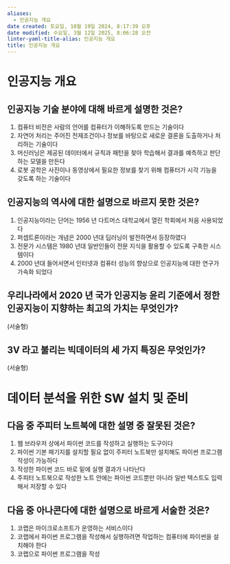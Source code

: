 ```yaml
---
aliases:
  - 인공지능 개요
date created: 토요일, 10월 19일 2024, 8:17:39 오후
date modified: 수요일, 3월 12일 2025, 8:06:28 오전
linter-yaml-title-alias: 인공지능 개요
title: 인공지능 개요
---
```


# 인공지능 개요

## 인공지능 기술 분야에 대해 바르게 설명한 것은?

1. 컴퓨터 비전은 사람의 언어를 컴퓨터가 이해하도록 만드는 기술이다
2. 자연어 처리는 주어진 전제조건이나 정보를 바탕으로 새로운 결론을 도출하거나 처리하는 기술이다
3. 머신러닝은 제공된 데이터에서 규칙과 패턴을 찾아 학습해서 결과를 예측하고 판단하는 모델을 만든다
4. 로봇 공학은 사진이나 동영상에서 필요한 정보를 찾기 위해 컴퓨터가 시각 기능을 갖도록 하는 기술이다

## 인공지능의 역사에 대한 설명으로 바르지 못한 것은?

1. 인공지능이라는 단어는 1956 년 다트머스 대학교에서 열린 학회에서 처음 사용되었다
2. 퍼셉트론이라는 개념은 2000 년대 딥러닝이 발전하면서 등장하였다
3. 전문가 시스템은 1980 년대 일반인들이 전문 지식을 활용할 수 있도록 구축한 시스템이다
4. 2000 년대 들어서면서 인터넷과 컴퓨터 성능의 향상으로 인공지능에 대한 연구가 가속화 되었다

## 우리나라에서 2020 년 국가 인공지능 윤리 기준에서 정한 인공지능이 지향하는 최고의 가치는 무엇인가?

(서술형)

## 3V 라고 불리는 빅데이터의 세 가지 특징은 무엇인가?

(서술형)

# 데이터 분석을 위한 SW 설치 및 준비

## 다음 중 주피터 노트북에 대한 설명 중 잘못된 것은?

1. 웹 브라우저 상에서 파이썬 코드를 작성하고 실행하는 도구이다
2. 파이썬 기본 패기지를 설치할 필요 없이 주피터 노트북만 설치해도 파이썬 프로그램 작성이 가능하다
3. 작성한 파이썬 코드 바로 밑에 실행 결과가 나타난다
4. 주피터 노트북으로 작성한 노트 안에는 파이썬 코드뿐만 아니라 일반 텍스트도 입력해서 저장할 수 있다

## 다음 중 아나콘다에 대한 설명으로 바르게 서술한 것은?

1. 코랩은 마이크로소프트가 운영하는 서비스이다
2. 코랩에서 파이썬 프로그램을 작성해서 실행하려면 작업하는 컴퓨터에 파이썬을 설치해야 한다
3. 코랩으로 파이썬 프로그램을 작성
